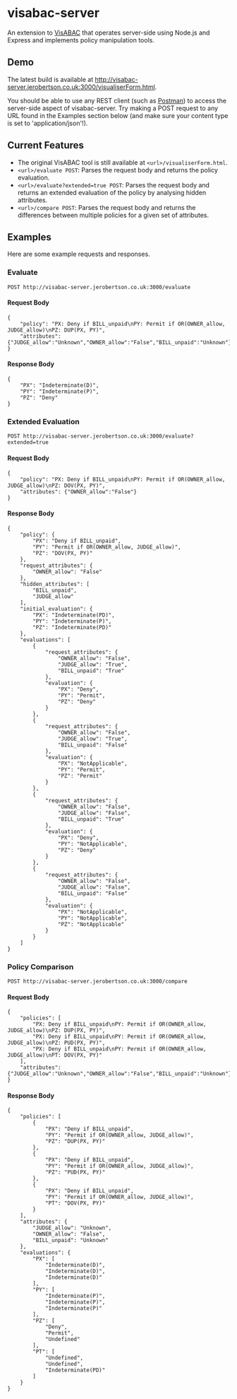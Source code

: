 # visabac-server
An extension to [VisABAC](https://gitlab.com/morisset/visabac) that operates server-side using Node.js and Express and implements policy manipulation tools.

## Demo
The latest build is available at http://visabac-server.jerobertson.co.uk:3000/visualiserForm.html.

You should be able to use any REST client (such as [Postman](https://chrome.google.com/webstore/detail/postman/fhbjgbiflinjbdggehcddcbncdddomop)) to access the server-side aspect of visabac-server. Try making a POST request to any URL found in the Examples section below (and make sure your content type is set to 'application/json'!).

## Current Features
* The original VisABAC tool is still available at ```<url>/visualiserForm.html```.
* ```<url>/evaluate POST```: Parses the request body and returns the policy evaluation.
* ```<url>/evaluate?extended=true POST```: Parses the request body and returns an extended evaluation of the policy by analysing hidden attributes.
* ```<url>/compare POST```: Parses the request body and returns the differences between multiple policies for a given set of attributes.

## Examples
Here are some example requests and responses.

### Evaluate

```POST http://visabac-server.jerobertson.co.uk:3000/evaluate```

#### Request Body
```
{
    "policy": "PX: Deny if BILL_unpaid\nPY: Permit if OR(OWNER_allow, JUDGE_allow)\nPZ: DUP(PX, PY)",
    "attributes": {"JUDGE_allow":"Unknown","OWNER_allow":"False","BILL_unpaid":"Unknown"}
}
```

#### Response Body
```
{
    "PX": "Indeterminate(D)",
    "PY": "Indeterminate(P)",
    "PZ": "Deny"
}
```

### Extended Evaluation

```POST http://visabac-server.jerobertson.co.uk:3000/evaluate?extended=true```

#### Request Body
```
{
    "policy": "PX: Deny if BILL_unpaid\nPY: Permit if OR(OWNER_allow, JUDGE_allow)\nPZ: DOV(PX, PY)",
    "attributes": {"OWNER_allow":"False"}
}
```

#### Response Body
```
{
    "policy": {
        "PX": "Deny if BILL_unpaid",
        "PY": "Permit if OR(OWNER_allow, JUDGE_allow)",
        "PZ": "DOV(PX, PY)"
    },
    "request_attributes": {
        "OWNER_allow": "False"
    },
    "hidden_attributes": [
        "BILL_unpaid",
        "JUDGE_allow"
    ],
    "initial_evaluation": {
        "PX": "Indeterminate(PD)",
        "PY": "Indeterminate(P)",
        "PZ": "Indeterminate(PD)"
    },
    "evaluations": [
        {
            "request_attributes": {
                "OWNER_allow": "False",
                "JUDGE_allow": "True",
                "BILL_unpaid": "True"
            },
            "evaluation": {
                "PX": "Deny",
                "PY": "Permit",
                "PZ": "Deny"
            }
        },
        {
            "request_attributes": {
                "OWNER_allow": "False",
                "JUDGE_allow": "True",
                "BILL_unpaid": "False"
            },
            "evaluation": {
                "PX": "NotApplicable",
                "PY": "Permit",
                "PZ": "Permit"
            }
        },
        {
            "request_attributes": {
                "OWNER_allow": "False",
                "JUDGE_allow": "False",
                "BILL_unpaid": "True"
            },
            "evaluation": {
                "PX": "Deny",
                "PY": "NotApplicable",
                "PZ": "Deny"
            }
        },
        {
            "request_attributes": {
                "OWNER_allow": "False",
                "JUDGE_allow": "False",
                "BILL_unpaid": "False"
            },
            "evaluation": {
                "PX": "NotApplicable",
                "PY": "NotApplicable",
                "PZ": "NotApplicable"
            }
        }
    ]
}
```

### Policy Comparison

```POST http://visabac-server.jerobertson.co.uk:3000/compare```

#### Request Body
```
{
    "policies": [
        "PX: Deny if BILL_unpaid\nPY: Permit if OR(OWNER_allow, JUDGE_allow)\nPZ: DUP(PX, PY)",
        "PX: Deny if BILL_unpaid\nPY: Permit if OR(OWNER_allow, JUDGE_allow)\nPZ: PUD(PX, PY)",
        "PX: Deny if BILL_unpaid\nPY: Permit if OR(OWNER_allow, JUDGE_allow)\nPT: DOV(PX, PY)"
    ],
    "attributes": {"JUDGE_allow":"Unknown","OWNER_allow":"False","BILL_unpaid":"Unknown"}
}
```

#### Response Body
```
{
    "policies": [
        {
            "PX": "Deny if BILL_unpaid",
            "PY": "Permit if OR(OWNER_allow, JUDGE_allow)",
            "PZ": "DUP(PX, PY)"
        },
        {
            "PX": "Deny if BILL_unpaid",
            "PY": "Permit if OR(OWNER_allow, JUDGE_allow)",
            "PZ": "PUD(PX, PY)"
        },
        {
            "PX": "Deny if BILL_unpaid",
            "PY": "Permit if OR(OWNER_allow, JUDGE_allow)",
            "PT": "DOV(PX, PY)"
        }
    ],
    "attributes": {
        "JUDGE_allow": "Unknown",
        "OWNER_allow": "False",
        "BILL_unpaid": "Unknown"
    },
    "evaluations": {
        "PX": [
            "Indeterminate(D)",
            "Indeterminate(D)",
            "Indeterminate(D)"
        ],
        "PY": [
            "Indeterminate(P)",
            "Indeterminate(P)",
            "Indeterminate(P)"
        ],
        "PZ": [
            "Deny",
            "Permit",
            "Undefined"
        ],
        "PT": [
            "Undefined",
            "Undefined",
            "Indeterminate(PD)"
        ]
    }
}
```